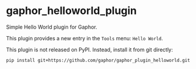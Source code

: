 # gaphor_helloworld_plugin

Simple Hello World plugin for Gaphor.

This plugin provides a new entry in the `Tools` menu: `Hello World`.


This plugin is not released on PyPI. Instead, install it from git directly:

```bash
pip install git+https://github.com/gaphor/gaphor_plugin_helloworld.git
```